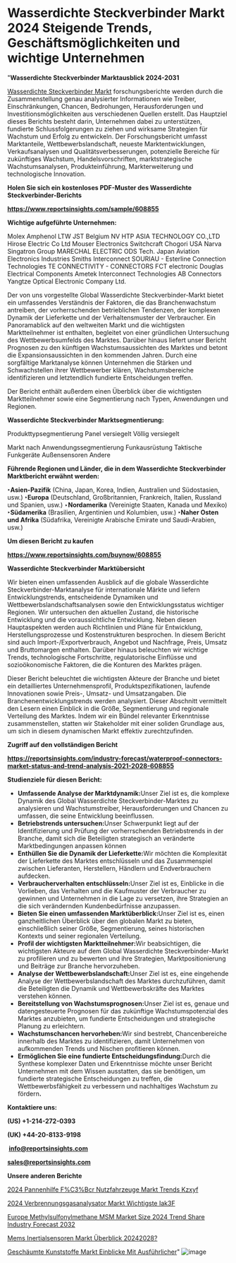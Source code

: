 # Wasserdichte Steckverbinder Markt 2024 Steigende Trends, Geschäftsmöglichkeiten und wichtige Unternehmen

"<strong><b>Wasserdichte Steckverbinder Marktausblick 2024-2031</b></strong>

<a href=https://www.reportsinsights.com/sample/608855>Wasserdichte Steckverbinder Markt</a> forschungsberichte werden durch die Zusammenstellung genau analysierter Informationen wie Treiber, Einschränkungen, Chancen, Bedrohungen, Herausforderungen und Investitionsmöglichkeiten aus verschiedenen Quellen erstellt. Das Hauptziel dieses Berichts besteht darin, Unternehmen dabei zu unterstützen, fundierte Schlussfolgerungen zu ziehen und wirksame Strategien für Wachstum und Erfolg zu entwickeln. Der Forschungsbericht umfasst Marktanteile, Wettbewerbslandschaft, neueste Marktentwicklungen, Verkaufsanalysen und Qualitätsverbesserungen, potenzielle Bereiche für zukünftiges Wachstum, Handelsvorschriften, marktstrategische Wachstumsanalysen, Produkteinführung, Markterweiterung und technologische Innovation.

<strong><b>Holen Sie sich ein kostenloses PDF-Muster des Wasserdichte Steckverbinder-Berichts</b></strong>

<a href=https://www.reportsinsights.com/sample/608855><strong><u>https://www.reportsinsights.com/sample/608855</u></strong></a>

<strong>Wichtige aufgeführte Unternehmen:</strong>

Molex
        Amphenol LTW
        JST Belgium NV
        HTP ASIA TECHNOLOGY CO.,LTD
        Hirose Electric Co Ltd
        Mouser Electronics
        Switchcraft
        Chogori USA
        Narva
        Singatron Group
        MARECHAL ELECTRIC
        ODS Tech.
        Japan Aviation Electronics Industries
        Smiths Interconnect
        SOURIAU - Esterline Connection Technologies
        TE CONNECTIVITY - CONNECTORS
        FCT electronic
        Douglas Electrical Components
        Ametek Interconnect Technologies
        AB Connectors
        Yangtze Optical Electronic Company Ltd.

Der von uns vorgestellte Global Wasserdichte Steckverbinder-Markt bietet ein umfassendes Verständnis der Faktoren, die das Branchenwachstum antreiben, der vorherrschenden betrieblichen Tendenzen, der komplexen Dynamik der Lieferkette und der Verhaltensmuster der Verbraucher. Ein Panoramablick auf den weltweiten Markt und die wichtigsten Marktteilnehmer ist enthalten, begleitet von einer gründlichen Untersuchung des Wettbewerbsumfelds des Marktes. Darüber hinaus liefert unser Bericht Prognosen zu den künftigen Wachstumsaussichten des Marktes und betont die Expansionsaussichten in den kommenden Jahren. Durch eine sorgfältige Marktanalyse können Unternehmen die Stärken und Schwachstellen ihrer Wettbewerber klären, Wachstumsbereiche identifizieren und letztendlich fundierte Entscheidungen treffen.

Der Bericht enthält außerdem einen Überblick über die wichtigsten Marktteilnehmer sowie eine Segmentierung nach Typen, Anwendungen und Regionen.

<strong>Wasserdichte Steckverbinder Marktsegmentierung:</strong>

Produkttypsegmentierung
Panel versiegelt
Völlig versiegelt

Markt nach Anwendungssegmentierung
Funkausrüstung
Taktische Funkgeräte
Außensensoren
Andere

<strong><b>Führende Regionen und Länder, die in dem Wasserdichte Steckverbinder Marktbericht erwähnt werden:</b></strong>

<strong><b>‣Asien-Pazifik</b></strong> (China, Japan, Korea, Indien, Australien und Südostasien, usw.)
<strong><b>‣Europa</b></strong> (Deutschland, Großbritannien, Frankreich, Italien, Russland und Spanien, usw.)
‣<strong><b>Nordamerika</b></strong> (Vereinigte Staaten, Kanada und Mexiko)
<strong><b>‣Südamerika</b></strong> (Brasilien, Argentinien und Kolumbien, usw.)
<strong><b>‣Naher Osten und Afrika</b></strong> (Südafrika, Vereinigte Arabische Emirate und Saudi-Arabien, usw.)

<strong>Um diesen Bericht zu kaufen</strong>

<a href=https://www.reportsinsights.com/buynow/608855><strong><u>https://www.reportsinsights.com/buynow/608855</u></strong></a>

<strong>Wasserdichte Steckverbinder Marktübersicht</strong>

Wir bieten einen umfassenden Ausblick auf die globale Wasserdichte Steckverbinder-Marktanalyse für internationale Märkte und liefern Entwicklungstrends, entscheidende Dynamiken und Wettbewerbslandschaftsanalysen sowie den Entwicklungsstatus wichtiger Regionen. Wir untersuchen den aktuellen Zustand, die historische Entwicklung und die voraussichtliche Entwicklung. Neben diesen Hauptaspekten werden auch Richtlinien und Pläne für Entwicklung, Herstellungsprozesse und Kostenstrukturen besprochen. In diesem Bericht sind auch Import-/Exportverbrauch, Angebot und Nachfrage, Preis, Umsatz und Bruttomargen enthalten. Darüber hinaus beleuchten wir wichtige Trends, technologische Fortschritte, regulatorische Einflüsse und sozioökonomische Faktoren, die die Konturen des Marktes prägen.

Dieser Bericht beleuchtet die wichtigsten Akteure der Branche und bietet ein detailliertes Unternehmensprofil, Produktspezifikationen, laufende Innovationen sowie Preis-, Umsatz- und Umsatzangaben. Die Branchenentwicklungstrends werden analysiert. Dieser Abschnitt vermittelt den Lesern einen Einblick in die Größe, Segmentierung und regionale Verteilung des Marktes. Indem wir ein Bündel relevanter Erkenntnisse zusammenstellen, statten wir Stakeholder mit einer soliden Grundlage aus, um sich in diesem dynamischen Markt effektiv zurechtzufinden.

<strong>Zugriff auf den vollständigen Bericht</strong>

<a href=https://reportsinsights.com/industry-forecast/waterproof-connectors-market-status-and-trend-analysis-2021-2028-608855><strong>https://reportsinsights.com/industry-forecast/waterproof-connectors-market-status-and-trend-analysis-2021-2028-608855</strong></a>

<strong>Studienziele für diesen Bericht:</strong>
<ul>
  <li><strong>Umfassende Analyse der Marktdynamik:</strong>Unser Ziel ist es, die komplexe Dynamik des Global Wasserdichte Steckverbinder-Marktes zu analysieren und Wachstumstreiber, Herausforderungen und Chancen zu umfassen, die seine Entwicklung beeinflussen.</li>
  <li><strong>Betriebstrends untersuchen:</strong>Unser Schwerpunkt liegt auf der Identifizierung und Prüfung der vorherrschenden Betriebstrends in der Branche, damit sich die Beteiligten strategisch an veränderte Marktbedingungen anpassen können</li>
  <li><strong>Enthüllen Sie die Dynamik der Lieferkette:</strong>Wir möchten die Komplexität der Lieferkette des Marktes entschlüsseln und das Zusammenspiel zwischen Lieferanten, Herstellern, Händlern und Endverbrauchern aufdecken.</li>
  <li><strong>Verbraucherverhalten entschlüsseln:</strong>Unser Ziel ist es, Einblicke in die Vorlieben, das Verhalten und die Kaufmuster der Verbraucher zu gewinnen und Unternehmen in die Lage zu versetzen, ihre Strategien an die sich verändernden Kundenbedürfnisse anzupassen.</li>
  <li><strong>Bieten Sie einen umfassenden Marktüberblick:</strong>Unser Ziel ist es, einen ganzheitlichen Überblick über den globalen Markt zu bieten, einschließlich seiner Größe, Segmentierung, seines historischen Kontexts und seiner regionalen Verteilung.</li>
  <li><strong>Profil der wichtigsten Marktteilnehmer:</strong>Wir beabsichtigen, die wichtigsten Akteure auf dem Global Wasserdichte Steckverbinder-Markt zu profilieren und zu bewerten und ihre Strategien, Marktpositionierung und Beiträge zur Branche hervorzuheben.</li>
  <li><strong>Analyse der Wettbewerbslandschaft:</strong>Unser Ziel ist es, eine eingehende Analyse der Wettbewerbslandschaft des Marktes durchzuführen, damit die Beteiligten die Dynamik und Wettbewerbskräfte des Marktes verstehen können.</li>
  <li><strong>Bereitstellung von Wachstumsprognosen:</strong>Unser Ziel ist es, genaue und datengesteuerte Prognosen für das zukünftige Wachstumspotenzial des Marktes anzubieten, um fundierte Entscheidungen und strategische Planung zu erleichtern.</li>
  <li><strong>Wachstumschancen hervorheben:</strong>Wir sind bestrebt, Chancenbereiche innerhalb des Marktes zu identifizieren, damit Unternehmen von aufkommenden Trends und Nischen profitieren können.</li>
  <li><strong>Ermöglichen Sie eine fundierte Entscheidungsfindung:</strong>Durch die Synthese komplexer Daten und Erkenntnisse möchte unser Bericht Unternehmen mit dem Wissen ausstatten, das sie benötigen, um fundierte strategische Entscheidungen zu treffen, die Wettbewerbsfähigkeit zu verbessern und nachhaltiges Wachstum zu fördern<strong>.</strong></li>
</ul>
<strong>Kontaktiere uns:</strong>

<strong>(US) +1-214-272-0393</strong>

<strong>(UK) +44-20-8133-9198</strong>

<strong> </strong><a href=info@reportsinsights.com><strong><u>info@reportsinsights.com</u></strong></a>

<a href=sales@reportsinsights.com><strong><u>sales@reportsinsights.com</u></strong></a>

<strong>Unsere anderen Berichte</strong>

<a href=https://de.linkedin.com/pulse/2024-pannenhilfe-f%C3%BCr-nutzfahrzeuge-markt-trends-kzxyf/>2024 Pannenhilfe F%C3%Bcr Nutzfahrzeuge Markt Trends Kzxyf</a>

<a href=https://de.linkedin.com/pulse/2024-verbrennungsgasanalysator-markt-wichtigste-iak3f/>2024 Verbrennungsgasanalysator Markt Wichtigste Iak3F</a>

<a href=https://github.com/Jaayaachit/RIMarket/blob/main/Europe-Methylsulfonylmethane-MSM-Market-Size-2024-Trend-Share-Industry-Forecast-2032.md>Europe Methylsulfonylmethane MSM Market Size 2024 Trend Share Industry Forecast 2032</a>

<a href=https://de.linkedin.com/pulse/mems-inertialsensoren-markt-überblick-20242028?>Mems Inertialsensoren Markt Überblick 20242028?</a>

<a href=https://de.linkedin.com/pulse/geschäumte-kunststoffe-markt-einblicke-mit-ausführlicher>Geschäumte Kunststoffe Markt Einblicke Mit Ausführlicher</a>"
![image](https://github.com/Jaayaachit/RIMarket/assets/158452289/462148fe-8f9a-4aa6-95e1-60f6e448df4f)

